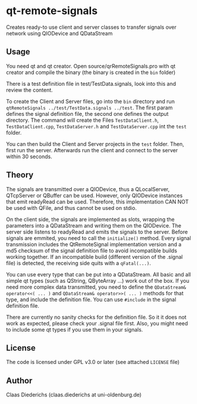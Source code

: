 qt-remote-signals
=================

Creates ready-to use client and server classes to transfer signals over network using QIODevice and QDataStream

Usage
-----

You need qt and qt creator.
Open source/qrRemoteSignals.pro with qt creator and compile the binary (the binary is created in the `bin` folder)

There is a test definition file in test/TestData.signals, look into this and review the content.

To create the Client and Server files, go into the `bin` directory and run `qtRemoteSignals ../test/TestData.signals ../test`.
The first param defines the signal definition file, the second one defines the output directory.
The command will create the Files `TestDataClient.h`, `TestDataClient.cpp`, `TestDataServer.h` and `TestDataServer.cpp` int the `test` folder.

You can then build the Client and Server projects in the `test` folder. 
Then, first run the server. Afterwards run the client and connect to the server within 30 seconds.

Theory
------

The signals are transmitted over a QIODevice, thus a QLocalServer, QTcpServer or QBuffer can be used. 
However, only QIODevice instances that emit readyRead can be used. Therefore, this implementation CAN NOT be used with QFile, and thus cannot be used on stdio.

On the client side, the signals are implemented as slots, wrapping the parameters into a QDataStream and writing them on the QIODevice. 
The server side listens to readyRead and emits the signals to the server. Before signals are emmited, you need to call the `initialize()` method.
Every signal transmission includes the QtRemoteSignal implementation version and a md5 checksum of the signal definition file to avoid incompatible builds working together.
If an incompatible build (different version of the .signal file) is detected, the receiving side quits with a `qFatal(...)`.

You can use every type that can be put into a QDataStream. All basic and all simple qt types (such as QString, QByteArray ...) work out of the box.
If you need more complex data transmitted, you need to define the `QDataStream& operator<<( ... )` and `QDataStream& operator>>( ... )` methods for that type, and include the definition file.
You can use `#include` in the signal definition file. 

There are currently no sanity checks for the definition file. So it it does not work as expected, please check your .signal file first. 
Also, you might need to include some qt types if you use them in your signals.

License
-------
The code is licensed under GPL v3.0 or later (see attached `LICENSE` file)

Author
------
Claas Diederichs (claas.diederichs at uni-oldenburg.de)

